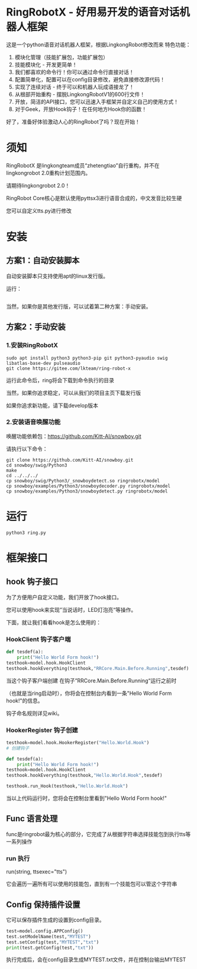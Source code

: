 
# RingRobotX - 好用易开发的语音对话机器人框架

这是一个python语音对话机器人框架，根据LingkongRobot修改而来
特色功能：

1. 模块化管理（技能扩展包，功能扩展包）
2. 技能模块化 - 开发更简单！
3. 我们都喜欢的命令行！你可以通过命令行直接对话！
4. 配置简单化，配置可以在config目录修改，避免直接修改源代码！
5. 实现了连续对话 - 终于可以和机器人玩成语接龙了！
6. 从根部开始重构 - 摆脱LingkongRobotV1的600行文件！
7. 开放，简洁的API接口，您可以迅速入手框架并自定义自己的使用方式！
8. 对于Geek，开放Hook钩子！在任何地方Hook你的函数！

好了，准备好体验激动人心的RingRobot了吗？现在开始！

# 须知

RingRobotX 是lingkongteam成员“zhetengtiao”自行重构，并不在lingkongrobot 2.0重构计划范围内。

请期待lingkongrobot 2.0！

RingRobot Core核心是默认使用pyttsx3进行语音合成的，中文发音比较生硬

您可以自定义tts.py进行修改

# 安装

## 方案1：自动安装脚本

自动安装脚本只支持使用apt的linux发行版。

运行：
```shell

```

当然，如果你是其他发行版，可以试着第二种方案：手动安装。

## 方案2：手动安装

### 1.安装RingRobotX

```shell
sudo apt install python3 python3-pip git python3-pyaudio swig libatlas-base-dev pulseaudio
git clone https://gitee.com/lkteam/ring-robot-x
```

运行此命令后，ring将会下载到命令执行的目录

当然，如果你追求稳定，可以从我们的项目主页下载发行版

如果你追求新功能，请下载develop版本

### 2.安装语音唤醒功能

唤醒功能依赖包：https://github.com/Kitt-AI/snowboy.git

请执行以下命令：

```shell
git clone https://github.com/Kitt-AI/snowboy.git
cd snowboy/swig/Python3
make
cd ../../../
cp snowboy/swig/Python3/_snowboydetect.so ringrobotx/model
cp snowboy/examples/Python3/snowboydecoder.py ringrobotx/model
cp snowboy/examples/Python3/snowboydetect.py ringrobotx/model
```

# 运行

```shell
python3 ring.py
```

# 框架接口
## hook 钩子接口

为了方便用户自定义功能，我们开放了hook接口。

您可以使用hook来实现”当说话时，LED灯泡亮“等操作。

下面，就让我们看看hook是怎么使用的：

### HookClient 钩子客户端

```python
def tesdef(a):
    print("Hello World Form hook!")
testhook=model.hook.HookClient
testhook.hookEverything(testhook,"RRCore.Main.Before.Running",tesdef)
```

当这个钩子客户端创建 在钩子”RRCore.Main.Before.Running“运行之前时

（也就是当ring启动时），你将会在控制台内看到一条"Hello World Form hook!"的信息。

钩子命名规则详见wiki。

### HookerRegister 钩子创建

```python
testhook=model.hook.HookerRegister("Hello.World.Hook")
# 创建钩子

def tesdef(a):
    print("Hello World Form hook!")
testhook=model.hook.HookClient
testhook.hookEverything(testhook,"Hello.World.Hook",tesdef)

testhook.run_Hook(testhook,"Hello.World.Hook")
```

当以上代码运行时，您将会在控制台里看到"Hello World Form hook!"

## Func 语言处理

func是ringrobot最为核心的部分，它完成了从根据字符串选择技能包到执行tts等一系列操作

### run 执行

run(string, ttsexec="tts")

它会遍历一遍所有可以使用的技能包，直到有一个技能包可以管这个字符串

## Config 保持插件设置

它可以保存插件生成的设置到config目录。

```python
test=model.config.APPConfig()
test.setModelName(test,"MYTEST")
test.setConfig(test,"MYTEST","txt")
print(test.getConfig(test,"txt"))
```

执行完成后，会在config目录生成MYTEST.txt文件，并在控制台输出MYTEST
